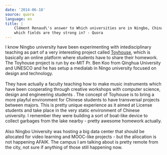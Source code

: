 ```yaml
---
date: '2014-06-18'
source: quora
language: en
title: |
    Clément Renaud\'s answer to Which universities are in Ningbo, China and
    which fields are they strong in? - Quora
---
```


I know Ningbo university have been experimenting with intedisciplinary
teaching as part of a very interesting project called
[Toyhouse](http://toyhouse.cc/), which is basically an online platform
where students have to share their homework. The Toyhouse project is run
by ex-MIT Pr. Ben Koo from Qinghua University and UNESCO and he has
setup a medialab in Ningo university focused on design and technology.\
\
They have actually a faculty teaching how to make music instruments
which have been cooperating through creative workshops with computer
science, design and engineering students . The concept of Toyhouse is to
bring a more playful environment for Chinese students to have
transversal projects between majors. This is pretty unique experience as
it aimed at License students and take place in the very static
environment of Chinese university. I remember they were building a sort
of boat-like device to collect garbages from the lake nearby - pretty
awesome homework actually.\
\
Also Ningbo University was hosting a big data center that should be
allocated for video learning and MOOC-like projects - but the allocation
is not happening AFAIK. The campus I am talking about is pretty remote
from the city, not sure if anything of those still happening now.
